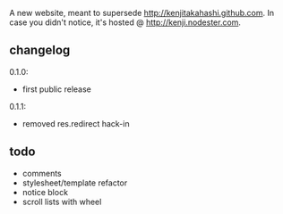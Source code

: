 A new website, meant to supersede <http://kenjitakahashi.github.com>.
In case you didn't notice, it's hosted @ <http://kenji.nodester.com>.

changelog
---------
0.1.0:
- first public release

0.1.1:
- removed res.redirect hack-in

todo
----
* comments
* stylesheet/template refactor
* notice block
* scroll lists with wheel
